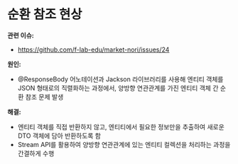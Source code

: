 # 순환 참조 현상

**관련 이슈:**
  - https://github.com/f-lab-edu/market-nori/issues/24

**원인:**
  - @ResponseBody 어노테이션과 Jackson 라이브러리를 사용해 엔티티 객체를 JSON 형태로의 직렬화하는 과정에서, 양방향 연관관계를 가진 엔티티 객체 간 순환 참조 문제 발생

**해결:**
  - 엔티티 객체를 직접 반환하지 않고, 엔티티에서 필요한 정보만을 추출하여 새로운 DTO 객체에 담아 반환하도록 함
  - Stream API를 활용하여 양방향 연관관계에 있는 엔티티 컬렉션을 처리하는 과정을 간결하게 수행

